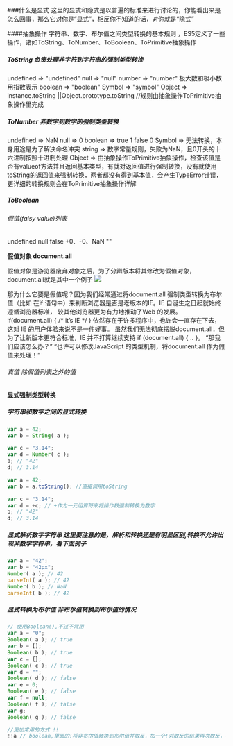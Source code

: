 ###什么是显式
这里的显式和隐式是以普遍的标准来进行讨论的，你能看出来是怎么回事，那么它对你是“显式”，相反你不知道的话，对你就是“隐式”

####抽象操作 
字符串、数字、布尔值之间类型转换的基本规则 ，ES5定义了一些操作，诸如ToString、ToNumber、ToBoolean、ToPrimitive抽象操作

##### ToString 负责处理非字符到字符串的强制类型转换

undefined => "undefined"
null => "null"
number => "number"  极大数和极小数用指数表示
boolean => "boolean"
Symbol => "symbol"
Object => instance.toString ||Object.prototype.toString //规则由抽象操作ToPrimitive抽象操作里完成  

##### ToNumber 非数字到数字的强制类型转换

undefined => NaN
null => 0
boolean => true 1 false 0
Symbol => 无法转换，本身用途是为了解决命名冲突
string => 数字常量规则，失败为NaN，且0开头的十六进制按照十进制处理
Object => 由抽象操作ToPrimitive抽象操作，检查该值是否有valueof方法并且返回基本类型，有就对返回值进行强制转换，没有就使用toString的返回值来强制转换，两者都没有得到基本值，会产生TypeError错误，更详细的转换规则会在ToPrimitive抽象操作详解

##### ToBoolean

###### 假值(falsy value)列表

undefined
null
false
+0、-0、NaN
""

**假值对象 document.all**

假值对象是游览器废弃对象之后，为了分辨版本将其修改为假值对象，document.all就是其中一个例子
![](https://img2018.cnblogs.com/blog/1361028/201903/1361028-20190320100042359-1445921439.png)

那为什么它要是假值呢？因为我们经常通过将document.all 强制类型转换为布尔值（比如
在if 语句中）来判断浏览器是否是老版本的IE。IE 自诞生之日起就始终遵循浏览器标准，
较其他浏览器更为有力地推动了Web 的发展。
if(document.all) { /* it’s IE */ } 依然存在于许多程序中，也许会一直存在下去，这对
IE 的用户体验来说不是一件好事。
虽然我们无法彻底摆脱document.all，但为了让新版本更符合标准，IE 并不打算继续支持
if (document.all) { .. }。
“那我们应该怎么办？”
“也许可以修改JavaScript 的类型机制，将document.all 作为假值来处理！”

###### 真值 除假值列表之外的值

#### 显式强制类型转换

##### 字符串和数字之间的显式转换
```js
var a = 42;
var b = String( a );

var c = "3.14";
var d = Number( c );
b; // "42"
d; // 3.14

var a = 42;
var b = a.toString(); //直接调用toString

var c = "3.14";
var d = +c; // +作为一元运算符来将操作数强制转换为数字
b; // "42"
d; // 3.14
```
#####  显式解析数字字符串 这里要注意的是，解析和转换还是有明显区别,转换不允许出现非数字字符串，看下面例子
```js
var a = "42";
var b = "42px";
Number( a ); // 42
parseInt( a ); // 42
Number( b ); // NaN
parseInt( b ); // 42
```
     
##### 显式转换为布尔值 非布尔值转换到布尔值的情况
```js
// 使用Boolean(),不过不常用
var a = "0";
Boolean( a ); // true
var b = [];
Boolean( b ); // true
var c = {};
Boolean( c ); // true
var d = "";
Boolean( d ); // false
var e = 0;
Boolean( e ); // false
var f = null;
Boolean( f ); // false
var g;
Boolean( g ); // false

//更加常用的方式 !!
!!a // boolean,里面的!将非布尔值转换到布尔值并取反，加一个!对取反的结果再次取反，得到原本的布尔值
```